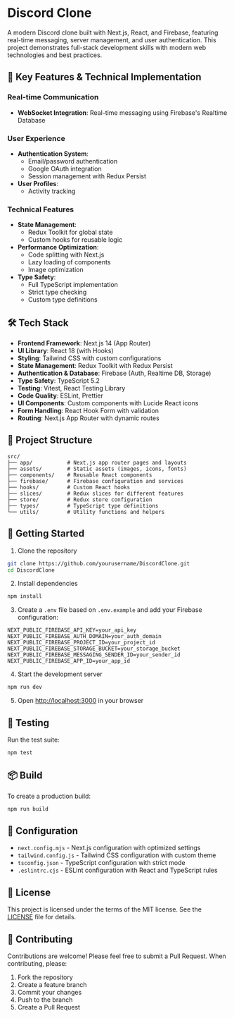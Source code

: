 # Discord Clone

A modern Discord clone built with Next.js, React, and Firebase, featuring real-time messaging, server management, and user authentication. This project demonstrates full-stack development skills with modern web technologies and best practices.

## 🚀 Key Features & Technical Implementation

### Real-time Communication

- **WebSocket Integration**: Real-time messaging using Firebase's Realtime Database

### User Experience

- **Authentication System**:
  - Email/password authentication
  - Google OAuth integration
  - Session management with Redux Persist
- **User Profiles**:
  - Activity tracking

### Technical Features

- **State Management**:
  - Redux Toolkit for global state
  - Custom hooks for reusable logic
- **Performance Optimization**:
  - Code splitting with Next.js
  - Lazy loading of components
  - Image optimization
- **Type Safety**:
  - Full TypeScript implementation
  - Strict type checking
  - Custom type definitions

## 🛠️ Tech Stack

- **Frontend Framework**: Next.js 14 (App Router)
- **UI Library**: React 18 (with Hooks)
- **Styling**: Tailwind CSS with custom configurations
- **State Management**: Redux Toolkit with Redux Persist
- **Authentication & Database**: Firebase (Auth, Realtime DB, Storage)
- **Type Safety**: TypeScript 5.2
- **Testing**: Vitest, React Testing Library
- **Code Quality**: ESLint, Prettier
- **UI Components**: Custom components with Lucide React icons
- **Form Handling**: React Hook Form with validation
- **Routing**: Next.js App Router with dynamic routes

## 📁 Project Structure

```
src/
├── app/           # Next.js app router pages and layouts
├── assets/        # Static assets (images, icons, fonts)
├── components/    # Reusable React components
├── firebase/      # Firebase configuration and services
├── hooks/         # Custom React hooks
├── slices/        # Redux slices for different features
├── store/         # Redux store configuration
├── types/         # TypeScript type definitions
└── utils/         # Utility functions and helpers
```

## 🚀 Getting Started

1. Clone the repository

```bash
git clone https://github.com/yourusername/DiscordClone.git
cd DiscordClone
```

2. Install dependencies

```bash
npm install
```

3. Create a `.env` file based on `.env.example` and add your Firebase configuration:

```env
NEXT_PUBLIC_FIREBASE_API_KEY=your_api_key
NEXT_PUBLIC_FIREBASE_AUTH_DOMAIN=your_auth_domain
NEXT_PUBLIC_FIREBASE_PROJECT_ID=your_project_id
NEXT_PUBLIC_FIREBASE_STORAGE_BUCKET=your_storage_bucket
NEXT_PUBLIC_FIREBASE_MESSAGING_SENDER_ID=your_sender_id
NEXT_PUBLIC_FIREBASE_APP_ID=your_app_id
```

4. Start the development server

```bash
npm run dev
```

5. Open [http://localhost:3000](http://localhost:3000) in your browser

## 🧪 Testing

Run the test suite:

```bash
npm test
```

## 📦 Build

To create a production build:

```bash
npm run build
```

## 🔧 Configuration

- `next.config.mjs` - Next.js configuration with optimized settings
- `tailwind.config.js` - Tailwind CSS configuration with custom theme
- `tsconfig.json` - TypeScript configuration with strict mode
- `.eslintrc.cjs` - ESLint configuration with React and TypeScript rules

## 📝 License

This project is licensed under the terms of the MIT license. See the [LICENSE](LICENSE) file for details.

## 🤝 Contributing

Contributions are welcome! Please feel free to submit a Pull Request. When contributing, please:

1. Fork the repository
2. Create a feature branch
3. Commit your changes
4. Push to the branch
5. Create a Pull Request
